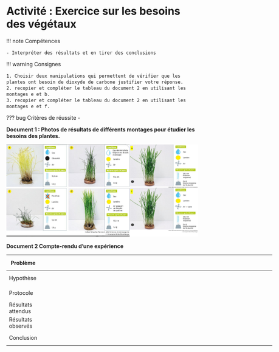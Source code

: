 # Activité : Exercice sur les besoins des végétaux

!!! note Compétences

    - Interpréter des résultats et en tirer des conclusions

!!! warning Consignes

    1. Choisir deux manipulations qui permettent de vérifier que les plantes ont besoin de dioxyde de carbone justifier votre réponse.
    2. recopier et compléter le tableau du document 2 en utilisant les montages e et b.
    3. recopier et compléter le tableau du document 2 en utilisant les montages e et f.
        
??? bug Critères de réussite
    - 

**Document 1 : Photos de résultats de différents montages pour étudier les besoins des plantes.**

![](Pictures/photoExpExo.png)


**Document 2 Compte-rendu d’une expérience**

<table style="width:700px;">
    <colgroup>
       <col span="1" style="width: 10%;">
       <col span="1" style="width: 45%;">
       <col span="1" style="width: 45%;">
    </colgroup>
<thead>
  <tr>
    <th> 			Problème 		</th>
    <th colspan="2"> 			<br>&nbsp;&nbsp;			 		 </th>
  </tr>
</thead>
<tbody>
  <tr>
    <td> 			Hypothèse 		</td>
    <td colspan="2"> 			<br>&nbsp;&nbsp;			 		 </td>
  </tr>
  <tr>
    <td> 			Protocole 		</td>
    <td> 			<br>&nbsp;&nbsp;			 		</td>
    <td> 			<br>&nbsp;&nbsp;			 		</td>
  </tr>
  <tr>
    <td> 			Résultats 			attendus 		</td>
    <td> 			<br>&nbsp;&nbsp;			 		</td>
    <td> 			<br>&nbsp;&nbsp;			 		</td>
  </tr>
  <tr>
    <td> 			Résultats 			observés 		</td>
    <td> 			<br>&nbsp;&nbsp;			 		</td>
    <td> 			<br>&nbsp;&nbsp;			 		</td>
  </tr>
  <tr>
    <td> 			Conclusion 		</td>
    <td colspan="2"> 			<br>&nbsp;&nbsp;			 		 </td>
  </tr>
</tbody>
</table>
